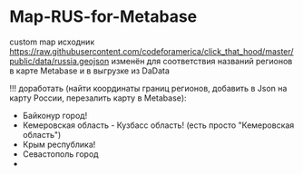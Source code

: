 # Map-RUS-for-Metabase
custom map
исходник https://raw.githubusercontent.com/codeforamerica/click_that_hood/master/public/data/russia.geojson
изменён для соответствия названий регионов в карте Metabase и в выгрузке из DaData

!!! доработать (найти координаты границ регионов, добавить в Json на карту России, перезалить карту в Metabase):

- Байконур город!
- Кемеровская область - Кузбасс область! (есть просто "Кемеровская область")
- Крым республика!
- Севастополь город
-

